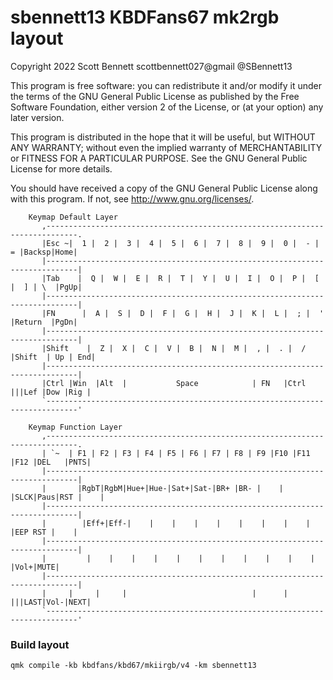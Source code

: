 # sbennett13 KBDFans67 mk2rgb layout

Copyright 2022 Scott Bennett scottbennett027@gmail @SBennett13

This program is free software: you can redistribute it and/or modify
it under the terms of the GNU General Public License as published by
the Free Software Foundation, either version 2 of the License, or
(at your option) any later version.

This program is distributed in the hope that it will be useful,
but WITHOUT ANY WARRANTY; without even the implied warranty of
MERCHANTABILITY or FITNESS FOR A PARTICULAR PURPOSE.  See the
GNU General Public License for more details.

You should have received a copy of the GNU General Public License
along with this program.  If not, see <http://www.gnu.org/licenses/>.

```text
    Keymap Default Layer
       ,-----------------------------------------------------------------------------.
       |Esc ~|  1 |  2 |  3 |  4 |  5 |  6 |  7 |  8 |  9 |  0 |  - |  = |Backsp|Home|
       |-----------------------------------------------------------------------------|
       |Tab    |  Q |  W |  E |  R |  T |  Y |  U |  I |  O |  P |  [ |  ] | \  |PgUp|
       |-----------------------------------------------------------------------------|
       |FN      |  A |  S |  D |  F |  G |  H |  J |  K |  L |  ; |  ' |Return  |PgDn|
       |-----------------------------------------------------------------------------|
       |Shift    |  Z |  X |  C |  V |  B |  N |  M |  , |  . |  / |Shift  | Up | End|
       |-----------------------------------------------------------------------------|
       |Ctrl |Win  |Alt  |           Space            | FN   |Ctrl  |||Lef |Dow |Rig |
       `-----------------------------------------------------------------------------'
```

```text
    Keymap Function Layer
       ,-----------------------------------------------------------------------------.
       | `~  | F1 | F2 | F3 | F4 | F5 | F6 | F7 | F8 | F9 |F10 |F11 |F12 |DEL   |PNTS|
       |-----------------------------------------------------------------------------|
       |       |RgbT|RgbM|Hue+|Hue-|Sat+|Sat-|BR+ |BR- |    |    |SLCK|Paus|RST |    |
       |-----------------------------------------------------------------------------|
       |        |Eff+|Eff-|    |    |    |    |    |    |    |    |    |EEP RST |    |
       |-----------------------------------------------------------------------------|
       |         |    |    |    |    |    |    |    |    |    |    |       |Vol+|MUTE|
       |-----------------------------------------------------------------------------|
       |     |     |     |                            |      |      |||LAST|Vol-|NEXT|
       `-----------------------------------------------------------------------------'
```

### Build layout

```qmk compile -kb kbdfans/kbd67/mkiirgb/v4 -km sbennett13```
